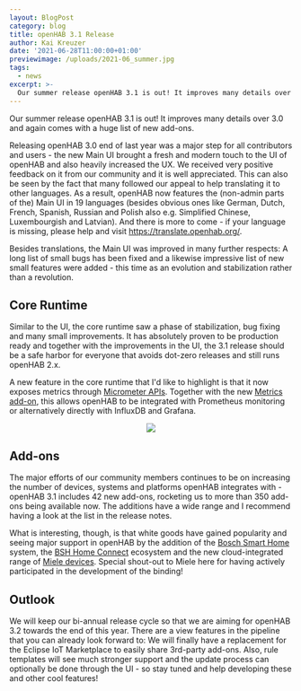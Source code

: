 ```yaml
---
layout: BlogPost
category: blog
title: openHAB 3.1 Release
author: Kai Kreuzer
date: '2021-06-28T11:00:00+01:00'
previewimage: /uploads/2021-06_summer.jpg
tags:
  - news
excerpt: >-
  Our summer release openHAB 3.1 is out! It improves many details over 3.0 and again comes with a huge list of new add-ons.
---
```

Our summer release openHAB 3.1 is out! It improves many details over 3.0 and again comes with a huge list of new add-ons.

<!-- more -->

Releasing openHAB 3.0 end of last year was a major step for all contributors and users - the new Main UI brought a fresh and modern touch to the UI of openHAB and also heavily increased the UX. We received very positive feedback on it from our community and it is well appreciated. This can also be seen by the fact that many followed our appeal to help translating it to other languages. As a result, openHAB now features the (non-admin parts of the) Main UI in 19 languages (besides obvious ones like German, Dutch, French, Spanish, Russian and Polish also e.g. Simplified Chinese, Luxembourgish and Latvian). And there is more to come - if your language is missing, please help and visit https://translate.openhab.org/.

Besides translations, the Main UI was improved in many further respects: A long list of small bugs has been fixed and a likewise impressive list of new small features were added - this time as an evolution and stabilization rather than a revolution.

## Core Runtime

Similar to the UI, the core runtime saw a phase of stabilization, bug fixing and many small improvements. It has absolutely proven to be production ready and together with the improvements in the UI, the 3.1 release should be a safe harbor for everyone that avoids dot-zero releases and still runs openHAB 2.x.

A new feature in the core runtime that I'd like to highlight is that it now exposes metrics through [Micrometer APIs](https://micrometer.io/). Together with the new [Metrics add-on](https://www.openhab.org/addons/integrations/metrics/), this allows openHAB to be integrated with Prometheus monitoring or alternatively directly with InfluxDB and Grafana. 

<p align="center"><img src="/uploads/2021-06_metrics.png"/></p>

## Add-ons

The major efforts of our community members continues to be on increasing the number of devices, systems and platforms openHAB integrates with - openHAB 3.1 includes 42 new add-ons, rocketing us to more than 350 add-ons being available now. The additions have a wide range and I recommend having a look at the list in the release notes.

What is interesting, though, is that white goods have gained popularity and seeing major support in openHAB by the addition of the [Bosch Smart Home](https://www.openhab.org/addons/bindings/boschshc/) system, the [BSH Home Connect](https://www.openhab.org/addons/bindings/homeconnect/) ecosystem and the new cloud-integrated range of [Miele devices](https://www.openhab.org/addons/bindings/mielecloud/). Special shout-out to Miele here for having actively participated in the development of the binding!

## Outlook

We will keep our bi-annual release cycle so that we are aiming for openHAB 3.2 towards the end of this year. There are a view features in the pipeline that you can already look forward to: We will finally have a replacement for the Eclipse IoT Marketplace to easily share 3rd-party add-ons. Also, rule templates will see much stronger support and the update process can optionally be done through the UI - so stay tuned and help developing these and other cool features!
